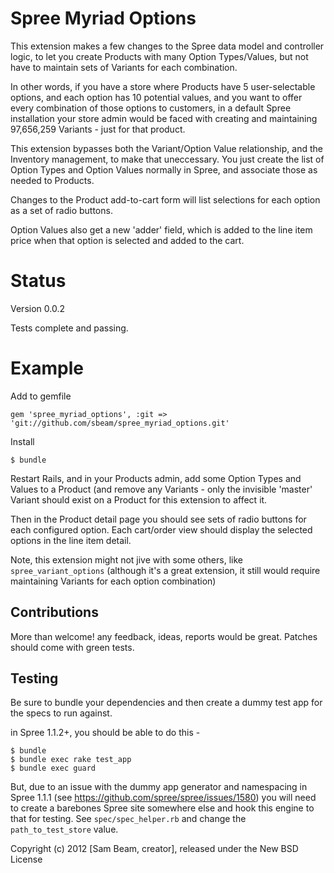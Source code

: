 Spree Myriad Options
==================

This extension makes a few changes to the Spree data model and controller
logic, to let you create Products with many Option Types/Values, but not have
to maintain sets of Variants for each combination.

In other words, if you have a store where Products have 5 user-selectable
options, and each option has 10 potential values, and you want to offer every
combination of those options to customers, in a default Spree installation your
store admin would be faced with creating and maintaining 97,656,259 Variants -
just for that product.

This extension bypasses both the Variant/Option Value relationship, and the
Inventory management, to make that uneccessary. You just create the list of
Option Types and Option Values normally in Spree, and associate those as needed
to Products.

Changes to the Product add-to-cart form will list selections for each option as
a set of radio buttons.

Option Values also get a new 'adder' field, which is added to the line item
price when that option is selected and added to the cart.

Status
======

Version 0.0.2

Tests complete and passing.

Example
=======

Add to gemfile

    gem 'spree_myriad_options', :git => 'git://github.com/sbeam/spree_myriad_options.git'

Install

    $ bundle

Restart Rails, and in your Products admin, add some Option Types and Values to
a Product (and remove any Variants - only the invisible 'master' Variant should
exist on a Product for this extension to affect it.

Then in the Product detail page you should see sets of radio buttons for each
configured option. Each cart/order view should display the selected options in
the line item detail.

Note, this extension might not jive with some others, like
`spree_variant_options` (although it's a great extension, it still would
require maintaining Variants for each option combination)

Contributions
-------------

More than welcome! any feedback, ideas, reports would be great. Patches should
come with green tests.

Testing
-------

Be sure to bundle your dependencies and then create a dummy test app for the
specs to run against.

in Spree 1.1.2+, you should be able to do this -

    $ bundle
    $ bundle exec rake test_app
    $ bundle exec guard

But, due to an issue with the dummy app generator and namespacing in
Spree 1.1.1 (see https://github.com/spree/spree/issues/1580) you will need to
create a barebones Spree site somewhere else and hook this engine to that for
testing. See `spec/spec_helper.rb` and change the `path_to_test_store` value.

Copyright (c) 2012 [Sam Beam, creator], released under the New BSD License

